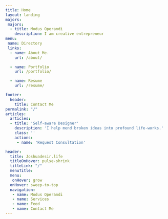 ```yaml
---
title: Home
layout: landing
majors: 
 majors: 
  - title: Modus Operandi
    description: I am creative entrepreneur
menu:
 name: Directory
 links:
  - name: About Me.
    url: /about/

  - name: Portfolio
    url: /portfolio/

  - name: Resume
    url: /resume/

footer:
  header:
    title: Contact Me
permalink: "/"
articles:
  articles:
  - title: 'Self-aware Designer'
    description: 'I help mend broken ideas into profound life-works.'
    class: ''
    actions:
     - name: 'Request Consultation'

header:
  title: Joshuadesir.life
  titleOnHover: pulse-shrink
  titleLink: "/"
  menuTitle: 
  menu:
   onHover: grow
  onHover: sweep-to-top
  navigation: 
   - name: Modus Operandi
   - name: Services
   - name: Feed
   - name: Contact Me
---
```




